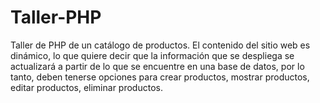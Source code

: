 # Taller-PHP
Taller de PHP de un catálogo de productos. El contenido del sitio web es dinámico, lo que quiere decir que la información que se despliega se actualizará a partir de lo que se encuentre en una base de datos, por lo tanto, deben tenerse opciones para crear productos, mostrar productos, editar productos, eliminar productos.
